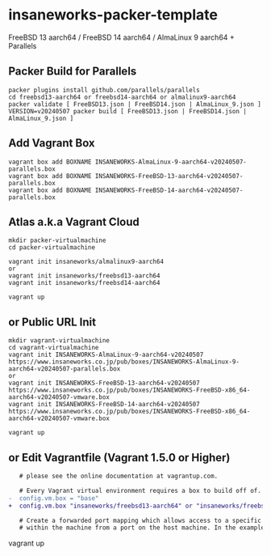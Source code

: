insaneworks-packer-template
=============

FreeBSD 13 aarch64 / FreeBSD 14 aarch64 / AlmaLinux 9 aarch64 + Parallels

## Packer Build for Parallels

```
packer plugins install github.com/parallels/parallels
cd freebsd13-aarch64 or freebsd14-aarch64 or almalinux9-aarch64
packer validate [ FreeBSD13.json | FreeBSD14.json | AlmaLinux_9.json ]
VERSION=v20240507 packer build [ FreeBSD13.json | FreeBSD14.json | AlmaLinux_9.json ]
```

## Add Vagrant Box

```
vagrant box add BOXNAME INSANEWORKS-AlmaLinux-9-aarch64-v20240507-parallels.box
vagrant box add BOXNAME INSANEWORKS-FreeBSD-13-aarch64-v20240507-parallels.box
vagrant box add BOXNAME INSANEWORKS-FreeBSD-14-aarch64-v20240507-parallels.box
```

## Atlas a.k.a Vagrant Cloud


```
mkdir packer-virtualmachine
cd packer-virtualmachine

vagrant init insaneworks/almalinux9-aarch64
or
vagrant init insaneworks/freebsd13-aarch64
vagrant init insaneworks/freebsd14-aarch64
```

```
vagrant up
```


## or Public URL Init


```
mkdir vagrant-virtualmachine
cd vagrant-virtualmachine
vagrant init INSANEWORKS-AlmaLinux-9-aarch64-v20240507 https://www.insaneworks.co.jp/pub/boxes/INSANEWORKS-AlmaLinux-9-aarch64-v20240507-parallels.box
or
vagrant init INSANEWORKS-FreeBSD-13-aarch64-v20240507 https://www.insaneworks.co.jp/pub/boxes/INSANEWORKS-FreeBSD-x86_64-aarch64-v20240507-vmware.box
vagrant init INSANEWORKS-FreeBSD-14-aarch64-v20240507 https://www.insaneworks.co.jp/pub/boxes/INSANEWORKS-FreeBSD-x86_64-aarch64-v20240507-vmware.box
```

```
vagrant up
```

## or Edit Vagrantfile (Vagrant 1.5.0 or Higher)

```diff
   # please see the online documentation at vagrantup.com.

   # Every Vagrant virtual environment requires a box to build off of.
-  config.vm.box = "base"
+  config.vm.box "insaneworks/freebsd13-aarch64" or "insaneworks/freebsd14-aarch64" or "insaneworks/almalinux9-aarch64"

   # Create a forwarded port mapping which allows access to a specific port
   # within the machine from a port on the host machine. In the example below,
```

vagrant up
